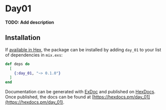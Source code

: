 # Day01

**TODO: Add description**

## Installation

If [available in Hex](https://hex.pm/docs/publish), the package can be installed
by adding `day_01` to your list of dependencies in `mix.exs`:

```elixir
def deps do
  [
    {:day_01, "~> 0.1.0"}
  ]
end
```

Documentation can be generated with [ExDoc](https://github.com/elixir-lang/ex_doc)
and published on [HexDocs](https://hexdocs.pm). Once published, the docs can
be found at [https://hexdocs.pm/day_01](https://hexdocs.pm/day_01).

